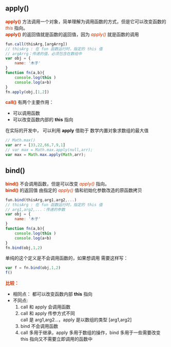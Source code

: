 ## apply()
**<font color="#d63200">apply()</font>** 方法调用一个对象，简单理解为调用函数的方式，但是它可以改变函数的 *<font color="#d63200">this</font>* 指向。    
**<font color="#d63200">apply()</font>** 的返回值就是函数的返回值，因为 *<font color="#d63200">apply()</font>* 就是函数的调用     
```JavaScript
fun.call(thisArg,[argArrg])
// thisArg : 在 fun 函数运行时，指定的 this 值
// argArrg：传递的值，必须包含在数组中
var obj = {
    name: '木子'
}
function fn(a,b){
    console.log(this )
    console.log(a+b)
}
fn.apply(obj,[1,2])
```
**<font color="#d63200">call()</font>**  有两个主要作用：
+ 可以调用函数
+ 可以改变函数内部的 **this** 指向      

在实际的开发中， 可以利用  **apply** 借助于 数学内置对象求数组的最大值
```JavaScript 
// Math.max()
var arr = [33,22,66,7,9,1]
// var max = Math.max.apply(null,arr);
var max = Math.max.apply(Math,arr);
```
## bind()
**<font color="#d63200">bind()</font>** 不会调用函数，但是可以改变 *<font color="#d63200">apply()</font>* 指向。    
**<font color="#d63200">bind()</font>** 的返回值 由指定的 *<font color="#d63200">apply()</font>* 值和初始化参数改造的原函数拷贝     
```JavaScript
fun.bind(thisArg,arg1,arg2,...)
// thisArg : 在 fun 函数运行时，指定的 this 值
// arg1,arg2,...：传递的参数
var obj = {
    name: '木子'
}
function fn(a,b){
    console.log(this )
    console.log(a+b)
}
fn.bind(obj,1,2)
```
单纯的这个定义是不会调用函数的，如果想调用 需要这样写：
```JavaScript 
var f = fn.bind(obj,1,2)
f()
```
**<font color="#d63200">比较：</font>** 
+ 相同点： 都可以改变函数内部 **this** 指向  
+ 不同点:
    1. call 和 apply 会调用函数
    2. call 和 apply 传参方式不同      
        call 是 arg1,arg2...，apply 是以数组的类型 [arg1,arg2]
    3. bind 不会调用函数
    4. call 多用于继承，apply 多用于数组的操作，bind 多用于一些需要改变 this 指向又不需要立即调用的函数中
 